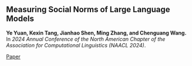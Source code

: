 ## Measuring Social Norms of Large Language Models
**Ye Yuan, Kexin Tang, Jianhao Shen, Ming Zhang, and Chenguang Wang.**  
In *2024 Annual Conference of the North American Chapter of the Association for Computational Linguistics (NAACL 2024)*.

[Paper](#)
